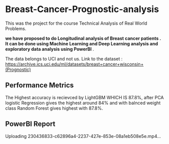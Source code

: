 # Breast-Cancer-Prognostic-analysis

This was the project for the course Technical Analysis of Real World Problems.

 <strong>we have proposed to do Longitudinal analysis of Breast cancer patients . It can be done using Machine Learning and Deep Learning analysis 
  and exploratory data analysis using PowerBI </strong>.
  
The data belongs to UCI and not us. Link to the dataset : 
https://archive.ics.uci.edu/ml/datasets/breast+cancer+wisconsin+(Prognostic)

## Performance Metrics

The Highest accuracy is recievced by LightGBM WHICH IS 87.8%, after PCA logistic Regression gives the highest around 84% and with balnced weight class Random Forest gives highest with 87.8%.

## PowerBI Report

Uploading 230436833-c62896a4-2237-427e-853e-08a1eb508e5e.mp4…

